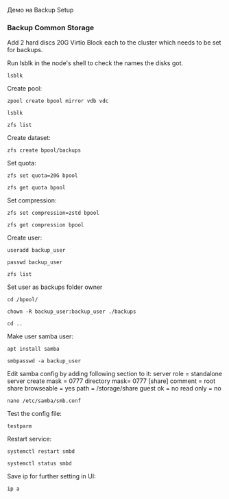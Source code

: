 Демо на Backup Setup

### Backup Common Storage ###
Add 2 hard discs 20G Virtio Block each to the cluster which needs to be set for backups.

Run lsblk in the node's shell to check the names the disks got.
```
lsblk
```
Create pool:
```
zpool create bpool mirror vdb vdc
```
```
lsblk
```
```
zfs list
```
Create dataset:
```
zfs create bpool/backups
```
Set quota:
```
zfs set quota=20G bpool
```
```
zfs get quota bpool
```
Set compression:
```
zfs set compression=zstd bpool
```
```
zfs get compression bpool
```
Create user:
```
useradd backup_user
```
```
passwd backup_user
```
```
zfs list
```
Set user as backups folder owner
```
cd /bpool/
```
```
chown -R backup_user:backup_user ./backups
```
```
cd ..
```
Make user samba user:
```
apt install samba
```
```
smbpasswd -a backup_user
```
Edit samba config by adding following section to it:
server role = standalone server
create mask = 0777
directory mask= 0777
[share]
comment = root share
browseable = yes
path = /storage/share
guest ok = no
read only = no
```
nano /etc/samba/smb.conf
```
Test the config file:
```
testparm
```
Restart service:
```
systemctl restart smbd
```
```
systemctl status smbd
```
Save ip for further setting in UI:
```
ip a
```
